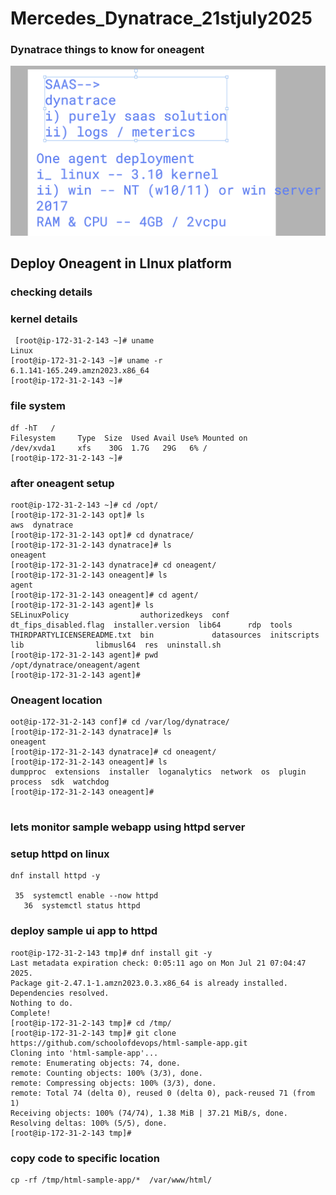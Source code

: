 # Mercedes_Dynatrace_21stjuly2025

### Dynatrace things to know for oneagent 

<img src="dn1.png">

## Deploy Oneagent in LInux platform 

### checking details 

### kernel details 

```
 [root@ip-172-31-2-143 ~]# uname
Linux
[root@ip-172-31-2-143 ~]# uname -r
6.1.141-165.249.amzn2023.x86_64
[root@ip-172-31-2-143 ~]# 

```

### file system 

```
df -hT   /
Filesystem     Type  Size  Used Avail Use% Mounted on
/dev/xvda1     xfs    30G  1.7G   29G   6% /
[root@ip-172-31-2-143 ~]# 

```

### after oneagent setup 

```
root@ip-172-31-2-143 ~]# cd /opt/
[root@ip-172-31-2-143 opt]# ls
aws  dynatrace
[root@ip-172-31-2-143 opt]# cd dynatrace/
[root@ip-172-31-2-143 dynatrace]# ls
oneagent
[root@ip-172-31-2-143 dynatrace]# cd oneagent/
[root@ip-172-31-2-143 oneagent]# ls
agent
[root@ip-172-31-2-143 oneagent]# cd agent/
[root@ip-172-31-2-143 agent]# ls
SELinuxPolicy                authorizedkeys  conf         dt_fips_disabled.flag  installer.version  lib64      rdp  tools
THIRDPARTYLICENSEREADME.txt  bin             datasources  initscripts            lib                libmusl64  res  uninstall.sh
[root@ip-172-31-2-143 agent]# pwd
/opt/dynatrace/oneagent/agent
[root@ip-172-31-2-143 agent]# 

```

### Oneagent location 

```
oot@ip-172-31-2-143 conf]# cd /var/log/dynatrace/
[root@ip-172-31-2-143 dynatrace]# ls
oneagent
[root@ip-172-31-2-143 dynatrace]# cd oneagent/
[root@ip-172-31-2-143 oneagent]# ls
dumpproc  extensions  installer  loganalytics  network  os  plugin  process  sdk  watchdog
[root@ip-172-31-2-143 oneagent]# 


```

### lets monitor sample webapp using  httpd server 

### setup httpd on linux 

```
dnf install httpd -y 

 35  systemctl enable --now httpd
   36  systemctl status httpd
```

### deploy sample ui app to httpd

```
root@ip-172-31-2-143 tmp]# dnf install git -y 
Last metadata expiration check: 0:05:11 ago on Mon Jul 21 07:04:47 2025.
Package git-2.47.1-1.amzn2023.0.3.x86_64 is already installed.
Dependencies resolved.
Nothing to do.
Complete!
[root@ip-172-31-2-143 tmp]# cd /tmp/
[root@ip-172-31-2-143 tmp]# git clone https://github.com/schoolofdevops/html-sample-app.git
Cloning into 'html-sample-app'...
remote: Enumerating objects: 74, done.
remote: Counting objects: 100% (3/3), done.
remote: Compressing objects: 100% (3/3), done.
remote: Total 74 (delta 0), reused 0 (delta 0), pack-reused 71 (from 1)
Receiving objects: 100% (74/74), 1.38 MiB | 37.21 MiB/s, done.
Resolving deltas: 100% (5/5), done.
[root@ip-172-31-2-143 tmp]# 

```
### copy code to specific location 

```
cp -rf /tmp/html-sample-app/*  /var/www/html/
```
